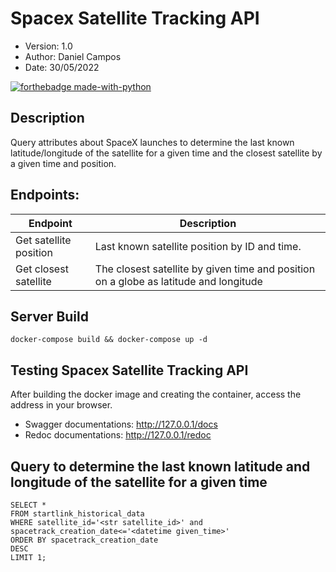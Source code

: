 # Spacex Satellite Tracking API

- Version: 1.0
- Author: Daniel Campos
- Date: 30/05/2022

[![forthebadge made-with-python](http://ForTheBadge.com/images/badges/made-with-python.svg)](https://www.python.org/)

## Description

Query attributes about SpaceX launches to determine the last known latitude/longitude of the satellite for a given time and the closest satellite by a given time and position.

## Endpoints:

| Endpoint                                        | Description                                                                               |
| ----------------------------------------------- | ----------------------------------------------------------------------------------------- |
| Get satellite position                          | Last known satellite position by ID and time.                                             |
| Get closest satellite                           | The closest satellite by given time and position on a globe as latitude and longitude     |

## Server Build

    docker-compose build && docker-compose up -d

## Testing Spacex Satellite Tracking API

After building the docker image and creating the container, access the address in your browser.

- Swagger documentations: http://127.0.0.1/docs
- Redoc documentations: http://127.0.0.1/redoc

## Query to determine the last known latitude and longitude of the satellite for a given time

    SELECT *
    FROM startlink_historical_data
    WHERE satellite_id='<str satellite_id>' and spacetrack_creation_date<='<datetime given_time>'
    ORDER BY spacetrack_creation_date
    DESC
    LIMIT 1;